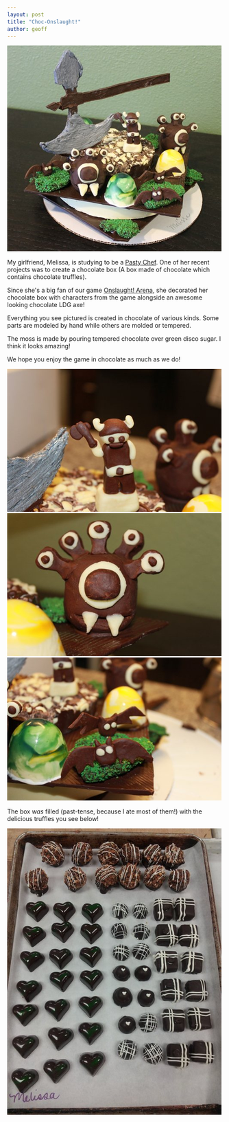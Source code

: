 ```yaml
---
layout: post
title: "Choc-Onslaught!"
author: geoff
---
```


<div class="full-frame">
	<a href="/media/images/posts/choconslaught/choconslaught_1.jpg">
		<img alt="Onslaught! in chocolate"
			src="/media/images/posts/choconslaught/choconslaught_1_thumb.jpg">
	</a>
</div>

My girlfriend, Melissa, is studying to be a [Pasty Chef][1]. One of her recent projects was to create a chocolate box (A box made of chocolate which contains chocolate truffles).

Since she's a big fan of our game [Onslaught! Arena][2], she decorated her chocolate box with characters from the game alongside an awesome looking chocolate LDG axe!

Everything you see pictured is created in chocolate of various kinds. Some parts are modeled by hand while others are molded or tempered.

The moss is made by pouring tempered chocolate over green disco sugar. I think it looks amazing!

We hope you enjoy the game in chocolate as much as we do!

<div class="full-frame">
	<a href="/media/images/posts/choconslaught/choco_xam.jpg">
		<img alt="Onslaught! in chocolate"
			src="/media/images/posts/choconslaught/choco_xam_thumb.jpg">
	</a>
</div>

<div class="full-frame">
	<a href="/media/images/posts/choconslaught/choco_beholder.jpg">
		<img alt="Onslaught! in chocolate"
			src="/media/images/posts/choconslaught/choco_beholder_thumb.jpg">
	</a>
</div>

<div class="full-frame">
	<a href="/media/images/posts/choconslaught/choco_bats.jpg">
		<img alt="Onslaught! in chocolate"
			src="/media/images/posts/choconslaught/choco_bats_thumb.jpg">
	</a>
</div>

The box *was* filled (past-tense, because I ate most of them!) with the delicious truffles you see below!

<div class="full-frame">
	<a href="/media/images/posts/choconslaught/truffles.jpg">
		<img alt="Onslaught! in chocolate"
			src="/media/images/posts/choconslaught/truffles_thumb.jpg">
	</a>
</div>

[1]: http://en.wikipedia.org/wiki/Pastry_chef
[2]: /onslaught_arena/
